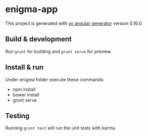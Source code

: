 # enigma-app

This project is generated with [yo angular generator](https://github.com/yeoman/generator-angular)
version 0.16.0.

## Build & development

Run `grunt` for building and `grunt serve` for preview.

## Install & run
Under enigma folder execute these commands:
* npm install
* bower install
* grunt serve

## Testing

Running `grunt test` will run the unit tests with karma.
